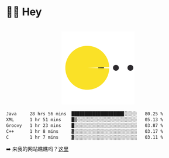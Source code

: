 
# 👋🏻 Hey
<div align="center">
	<br>
	<img src="https://raw.githubusercontent.com/Aniket965/Aniket965/master/pacman.svg?sanitize=true" width="200" height="200">
	<br>
</div>

<!--START_SECTION:waka-->
```text
Java     28 hrs 56 mins  ████████████████████░░░░░   80.25 % 
XML      1 hr 51 mins    █▒░░░░░░░░░░░░░░░░░░░░░░░   05.13 % 
Groovy   1 hr 23 mins    █░░░░░░░░░░░░░░░░░░░░░░░░   03.87 % 
C++      1 hr 8 mins     ▓░░░░░░░░░░░░░░░░░░░░░░░░   03.17 % 
C        1 hr 7 mins     ▓░░░░░░░░░░░░░░░░░░░░░░░░   03.11 % 
```
<!--END_SECTION:waka-->

 ➡️  来我的网站瞧瞧吗？[这里](https://www.shaolongfei.com)
